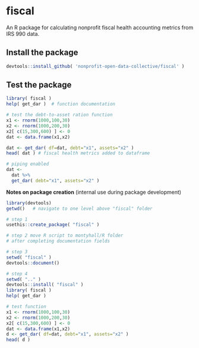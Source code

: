 # fiscal 

An R package for calculating nonprofit fiscal health accounting metrics from IRS 990 data. 


## Install the package

```r
devtools::install_github( 'nonprofit-open-data-collective/fiscal' )
```

## Test the package 

```r
library( fiscal )
help( get_dar )  # function documentation 

# test the debt-to-asset ration function
x1 <- rnorm(1000,100,30)
x2 <- rnorm(1000,200,30)
x2[ c(15,300,600) ] <- 0
dat <- data.frame(x1,x2)

dat <- get_dar( df=dat, debt="x1", assets="x2" )
head( dat ) # fiscal health metrics added to dataframe

# piping enabled 
dat <- 
  dat %>% 
  get_dar( debt="x1", assets="x2" )
```

**Notes on package creation** (internal use during package development) 

```r
library(devtools)
getwd()   # navigate to one level above "fiscal" folder

# step 1
usethis::create_package( "fiscal" )

# step 2 move R script to montyhall/R folder
# after completing documentation fields 

# step 3
setwd( "fiscal" )
devtools::document()

# step 4
setwd( ".." )
devtools::install( "fiscal" )
library( fiscal )
help( get_dar )

# test function
x1 <- rnorm(1000,100,30)
x2 <- rnorm(1000,200,30)
x2[ c(15,300,600) ] <- 0
dat <- data.frame(x1,x2)
d <- get_dar( df=dat, debt="x1", assets="x2" )
head( d )
```

